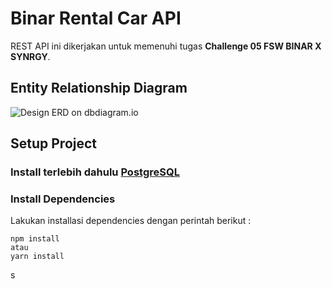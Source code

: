 # Binar Rental Car API

REST API ini dikerjakan untuk memenuhi tugas **Challenge 05 FSW BINAR X SYNRGY**.


## Entity Relationship Diagram

![Design ERD on dbdiagram.io](https://firebasestorage.googleapis.com/v0/b/bcr-rental-car.appspot.com/o/databases%2FDesign%20ERD.png?alt=media)

## Setup Project

### Install terlebih dahulu [PostgreSQL](https://www.postgresql.org/download/)

### Install Dependencies 
Lakukan installasi dependencies dengan perintah berikut :


    npm install
    atau
    yarn install

s